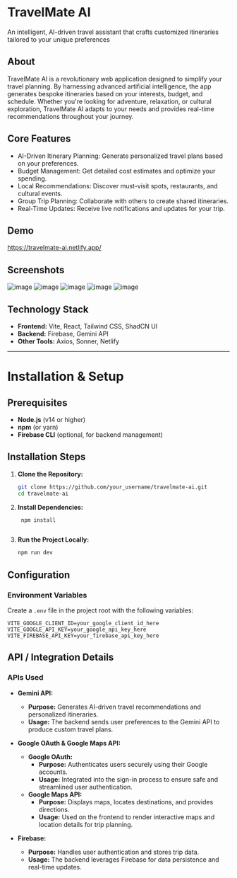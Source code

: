 
# TravelMate AI

An intelligent, AI-driven travel assistant that crafts customized itineraries tailored to your unique preferences
## About

TravelMate AI is a revolutionary web application designed to simplify your travel planning. By harnessing advanced artificial intelligence, the app generates bespoke itineraries based on your interests, budget, and schedule. Whether you're looking for adventure, relaxation, or cultural exploration, TravelMate AI adapts to your needs and provides real-time recommendations throughout your journey.




## Core Features

- AI-Driven Itinerary Planning: Generate personalized travel plans based on your preferences.
- Budget Management: Get detailed cost estimates and optimize your spending.
- Local Recommendations: Discover must-visit spots, restaurants, and cultural events.
- Group Trip Planning: Collaborate with others to create shared itineraries.
- Real-Time Updates: Receive live notifications and updates for your trip.

## Demo

https://travelmate-ai.netlify.app/


## Screenshots

![image](https://github.com/user-attachments/assets/cc0f0124-42f7-41b0-a997-36c037e814e8)
![image](https://github.com/user-attachments/assets/5709c2c2-d400-4daf-a720-304978eda41d)
![image](https://github.com/user-attachments/assets/fd0062e7-db84-4384-9bf7-77ddb5992020)
![image](https://github.com/user-attachments/assets/dfc335d0-efbd-470f-a2ea-a0ca99f4e57c)
![image](https://github.com/user-attachments/assets/04be5855-b554-4184-8cae-be83008688fa)


## Technology Stack

- **Frontend:** Vite, React, Tailwind CSS, ShadCN UI
- **Backend:** Firebase, Gemini API
- **Other Tools:** Axios, Sonner, Netlify

---
# Installation & Setup

## Prerequisites

- **Node.js** (v14 or higher)
- **npm** (or yarn)
- **Firebase CLI** (optional, for backend management)

## Installation Steps

1. **Clone the Repository:**

   ```bash
   git clone https://github.com/your_username/travelmate-ai.git
   cd travelmate-ai

2. **Install Dependencies:**

   ```bash
    npm install



3. **Run the Project Locally:**

    ```bash 
    npm run dev


## Configuration

### Environment Variables

Create a `.env` file in the project root with the following variables:

```env
VITE_GOOGLE_CLIENT_ID=your_google_client_id_here
VITE_GOOGLE_API_KEY=your_google_api_key_here
VITE_FIREBASE_API_KEY=your_firebase_api_key_here
```
## API / Integration Details

### APIs Used

- **Gemini API:**  
  - **Purpose:** Generates AI-driven travel recommendations and personalized itineraries.  
  - **Usage:** The backend sends user preferences to the Gemini API to produce custom travel plans.

- **Google OAuth & Google Maps API:**  
  - **Google OAuth:**  
    - **Purpose:** Authenticates users securely using their Google accounts.  
    - **Usage:** Integrated into the sign-in process to ensure safe and streamlined user authentication.
  - **Google Maps API:**  
    - **Purpose:** Displays maps, locates destinations, and provides directions.  
    - **Usage:** Used on the frontend to render interactive maps and location details for trip planning.

- **Firebase:**  
  - **Purpose:** Handles user authentication and stores trip data.  
  - **Usage:** The backend leverages Firebase for data persistence and real-time updates.


